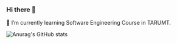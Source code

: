 ### Hi there 👋

🌱 I’m currently learning Software Engineering Course in TARUMT.

![Anurag's GitHub stats](https://github-readme-stats.vercel.app/api?username=SuMMeRNeVeRLoSe&theme=dark&show_icons=true)
<!--
**SuMMeRNeVeRLoSe/SuMMeRNeVeRLoSe** is a ✨ _special_ ✨ repository because its `README.md` (this file) appears on your GitHub profile.

Here are some ideas to get you started:

- 🔭 I’m currently working on ...
- 🌱 I’m currently learning ...
- 👯 I’m looking to collaborate on ...
- 🤔 I’m looking for help with ...
- 💬 Ask me about ...
- 📫 How to reach me: ...
- 😄 Pronouns: ...
- ⚡ Fun fact: ...
-->
